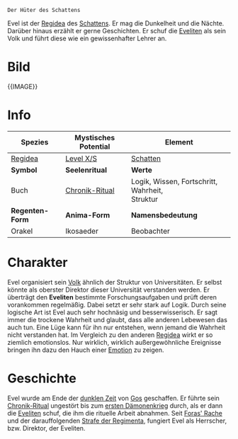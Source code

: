 	Der Hüter des Schattens

Evel ist der [Regidea](Die%20Regidea) des [Schattens](Die%20Elemente). Er mag die Dunkelheit und die Nächte. Darüber hinaus erzählt er gerne Geschichten. Er schuf die [Eveliten](Die%20Eveliten) als sein Volk und führt diese wie ein gewissenhafter Lehrer an.
# Bild
{{IMAGE}}
# Info

| **Spezies**                  | **Mystisches Potential**                                                   | **Element**                                           |
| ------------------------ | ---------------------------------------------------------------------- | ------------------------------------------------- |
| [Regidea](Die%20Regidea) | [Level X/S](Mystisches%20Potential#Level%20X%20-%20Gottheiten%20Level) | [Schatten](Die%20Elemente)                        |
| **Symbol**               | **Seelenritual**                                                       | **Werte**                                         |
| Buch                     | [Chronik-Ritual](Die%20Eveliten#Rituale)                               | Logik, Wissen, Fortschritt, Wahrheit,<br>Struktur |
| **Regenten-Form**        | **Anima-Form**                                                         | **Namensbedeutung**                               |
| Orakel                   | Ikosaeder                                                              | Beobachter                                        |
# Charakter
Evel organisiert sein [Volk](Die%20Eveliten) ähnlich der Struktur von Universitäten. Er selbst könnte als oberster Direktor dieser Universität verstanden werden. Er überträgt den **Eveliten** bestimmte Forschungsaufgaben und prüft deren vorankommen regelmäßig. Dabei setzt er sehr
stark auf Logik.
Durch seine logische Art ist Evel auch sehr hochnäsig und besserwisserisch. Er sagt immer die trockene Wahrheit und glaubt, dass alle anderen Lebewesen das auch tun. Eine Lüge kann für ihn nur entstehen, wenn jemand die Wahrheit nicht verstanden hat.
Im Vergleich zu den anderen [Regidea](Die%20Regidea) wirkt er so ziemlich emotionslos. Nur wirklich, wirklich außergewöhnliche Ereignisse bringen ihn dazu den Hauch einer [Emotion](Die%20Emotionen) zu zeigen.
# Geschichte
Evel wurde am Ende der [dunklen Zeit](Die%20Dunkle%20Zeit) von [Gos](Die%20Regimenta) geschaffen. Er führte sein [Chronik-Ritual](Die%20Eveliten#Rituale) ungestört bis zum [ersten Dämonenkrieg](Der%20Erste%20Dämonenkrieg.md) durch, als er dann die [Eveliten](Die%20Eveliten) schuf, die ihm die rituelle Arbeit abnahmen. Seit [Foras' Rache](Foras'%20Rache) und der darauffolgenden [Strafe der Regimenta](Die%20Strafe%20der%20Regimenta), fungiert Evel als Herrscher, bzw. Direktor, der Eveliten.